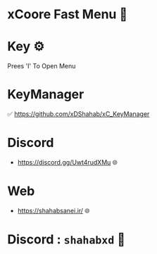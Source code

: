 # xCoore Fast Menu 💙

# Key ⚙️

Prees 'I' To Open Menu

# KeyManager 

✅ https://github.com/xDShahab/xC_KeyManager

# Discord

- https://discord.gg/Uwt4rudXMu 🌐

# Web

- https://shahabsanei.ir/ 🌐

# Discord : `shahabxd` 💙
